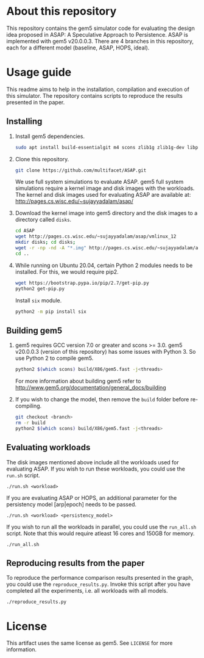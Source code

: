# About this repository

This repository contains the gem5 simulator code for evaluating the design idea proposed in ASAP: A Speculative Approach to Persistence.
ASAP is implemented with gem5 v20.0.0.3.
There are 4 branches in this repository, each for a different model (baseline, ASAP, HOPS, ideal).

# Usage guide

This readme aims to help in the installation, compilation and execution of this simulator. The repository contains scripts to reproduce the results presented in the paper.

## Installing

1. Install gem5 dependencies.
    ```sh
    sudo apt install build-essentialgit m4 scons zlib1g zlib1g-dev libprotobuf-dev python python-dev protobuf-compiler libgoogle-perftools-dev libprotoc-dev libboost-all-dev pkg-config
    ```
    
2. Clone this repository.
    ```sh
    git clone https://github.com/multifacet/ASAP.git
    ```
   We use full system simulations to evaluate ASAP. gem5 full system simulations require a kernel image and disk images with the workloads. The kernel and disk images used for evaluating ASAP are available at:
    http://pages.cs.wisc.edu/~sujayyadalam/asap/
    
2. Download the kernel image into gem5 directory and the disk images to a directory called `disks`.
    ```sh
    cd ASAP
    wget http://pages.cs.wisc.edu/~sujayyadalam/asap/vmlinux_12
    mkdir disks; cd disks;
    wget -r -np -nd -A "*.img" http://pages.cs.wisc.edu/~sujayyadalam/asap/images
    cd ..
    ```
3. While running on Ubuntu 20.04, certain Python 2 modules needs to be installed. For this, we would require pip2.
   ```sh
   wget https://bootstrap.pypa.io/pip/2.7/get-pip.py
   python2 get-pip.py
   ```
   Install `six` module.
   ```sh
   python2 -m pip install six
   ```
    
## Building gem5

1. gem5 requires GCC version 7.0 or greater and scons >= 3.0. gem5 v20.0.0.3 (version of this repository) has some issues with Python 3. So use Python 2 to compile gem5.
    ```sh
    python2 $(which scons) build/X86/gem5.fast -j<threads>
    ```
    For more information about building gem5 refer to http://www.gem5.org/documentation/general_docs/building
    
2. If you wish to change the model, then remove the `build` folder before re-compiling.
    ```sh
    git checkout <branch>
    rm -r build
    python2 $(which scons) build/X86/gem5.fast -j<threads>
    ```
    
 ## Evaluating workloads
 
 The disk images mentioned above include all the workloads used for evaluating ASAP. If you wish to run these workloads, you could use the `run.sh` script.
 
    ./run.sh <workload>
    
 If you are evaluating ASAP or HOPS, an additional parameter for the persistency model [arp|epoch] needs to be passed.
 
    ./run.sh <workload> <persistency_model>
    
 If you wish to run all the workloads in parallel, you could use the `run_all.sh` script. Note that this would require atleast 16 cores and 150GB for memory.
 
    ./run_all.sh
    
 ## Reproducing results from the paper
 
 To reproduce the performance comparison results presented in the graph, you could use the `reproduce_results.py`. Invoke this script after you have completed all the experiments, i.e. all workloads with all models.
 
    ./reproduce_results.py
 
 # License
 
 This artifact uses the same license as gem5. See `LICENSE` for more information.
